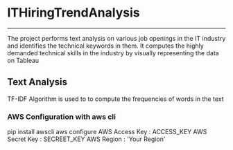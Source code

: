 # ITHiringTrendAnalysis
---------------------------------------------------

The project performs text analysis on various job openings in the IT industry and identifies the technical keywords in them. It computes the highly demanded technical skills in the industry by visually representing the data on Tableau

## Text Analysis
TF-IDF Algorithm is used to to compute the frequencies of words in the text 


### AWS Configuration with aws cli
pip install awscli
aws configure
AWS Access Key : ACCESS_KEY
AWS Secret Key : SECREET_KEY
AWS Region : 'Your Region'

